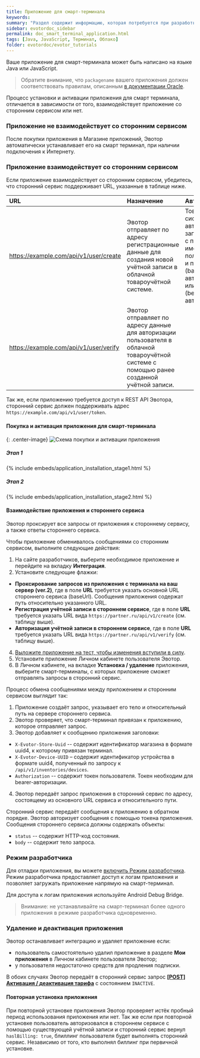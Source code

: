 ```yaml
---
title: Приложение для смарт-терминала
keywords:
summary: "Раздел содержит информацию, которая потребуется при разработке приложения для терминала."
sidebar: evotordoc_sidebar
permalink: doc_smart_terminal_application.html
tags: [Java, JavaScript, Терминал, Облако]
folder: evotordoc/evotor_tutorials
---
```


Ваше приложение для смарт-терминала может быть написано на языке Java или JavaScript.

> Обратите внимание, что `packagename` вашего приложения должен соответствовать правилам, описанным [в документации Oracle](https://docs.oracle.com/javase/tutorial/java/package/namingpkgs.html).

Процесс установки и активации приложения для смарт терминала, отличается в зависимости от того, взаимодействует приложение со сторонним сервисом или нет.

### Приложение не взаимодействует со сторонним сервисом

После покупки приложения в Магазине приложений, Эвотор автоматически устанавливает его на смарт терминал, при наличии подключения к Интернету.

### Приложение взаимодействует со сторонним сервисом

Если приложение взаимодействует со сторонним сервисом, убедитесь, что сторонний сервис поддерживает URL, указанные в таблице ниже.

|                URL               |                                                                     Назначение                                                                    |                                                                Авторизация                                                                |                                                      Дополнительно                                                     |
|:--------------------------------------|:-------------------------------------------------------------------------------------------------------------------------------------------------|:-----------------------------------------------------------------------------------------------------------------------------------------|:----------------------------------------------------------------------------------------------------------------------|
| https://example.com/api/v1/user/create | Эвотор отправляет по адресу регистрационные данные для создания новой учётной записи в облачной товароучётной системе.                     | Товароучётная система авторизует запрос облака с помощью имени пользователя и пароля (basic-авторизация) или токена (bearer-авторизация). |                                                                                                                        |
| https://example.com/api/v1/user/verify | Эвотор отправляет по адресу данные для авторизации пользователя в облачной товароучётной системе с помощью ранее созданной учётной записи. |                                                                                                                                           |                                                                                                                        |   |

<!-- Если приложение платное, сторонний сервис должен также поддерживать адрес  `https://example.com/api/v1/user/tariff`. На этот адрес Эвотор отправляет идентификатор пользователя Эвотор и идентификатор тарифа в стороннем сервисе. Идентификатор тарифа вы указываете в процессе разработки приложения на сайте https://dev.evotor.ru/, в разделе Тарифы. -->

Так же, если приложению требуется доступ к REST API Эвотора, сторонний сервис должен поддерживать адрес `https://example.com/api/v1/user/token`.

#### Покупка и активация приложения для смарт-терминала

{: .center-image}
![Схема покупки и активации приложения](images/smart_terminal_application_handling.png "Схема покупки и активации приложения")

##### Этап 1

{% include embeds/application_installation_stage1.html %}

##### Этап 2

{% include embeds/application_installation_stage2.html %}

#### Взаимодействие приложения и стороннего сервиса

Эвотор проксирует все запросы от приложения к стороннему сервису, а также ответы стороннего сервиса.

Чтобы приложение обменивалось сообщениями со сторонним сервисом, выполните следующие действия:
1. На сайте разработчиков, выберите необходимое приложение и перейдите на вкладку **Интеграция**.
3. Установите следующие флажки:
  * **Проксирование запросов из приложения с терминала на ваш сервер (ver.2)**, где в поле **URL** требуется указать основной URL стороннего сервиса (baseUrl). Сообщения приложения содержат путь относительно указанного URL.
  * **Регистрация учётной записи в стороннем сервисе**, где в поле **URL** требуется указать URL вида `https://partner.ru/api/v1/create` (см. таблицу выше).
  * **Авторизация учётной записи в стороннем сервисе**, где в поле **URL** требуется указать URL вида `https://partner.ru/api/v1/verify` (см. таблицу выше).
4. [Выложите приложение на тест, чтобы изменения вступили в силу](doc_application_test.html).
5. Установите приложение Личном кабинете пользователя Эвотор.
6. В Личном кабинете, на вкладке **Установка / удаление** приложения, выберите смарт-терминалы, с которых приложение сможет отправлять запросы в сторонний сервис.

Процесс обмена сообщениями между приложением и сторонним сервисом выглядит так:

1. Приложение создаёт запрос, указывает его тело и относительный путь на сервере стороннего сервиса.
2. Эвотор проверяет, что смарт-терминал привязан к приложению, которое отправляет запрос.
3. Эвотор добавляет к сообщению приложения заголовки:
  * `X-Evotor-Store-Uuid` -- содержит идентификатор магазина в формате uuid4, к которому привязан терминал.
  * `X-Evotor-Device-UUID` – содержит идентификатор устройства в формате uuid4, полученный по запросу к `/api/v1/inventories/devices`.
  * `Authorization` -- содержит токен пользователя. Токен необходим для bearer-авторизации.
4. Эвотор передаёт запрос приложения в сторонний сервис по адресу, состоящему из основного URL сервиса и относительного пути.

Сторонний сервис передаёт сообщения к приложению в обратном порядке. Эвотор авторизует сообщения с помощью токена приложения. Сообщения стороннего сервиса должны содержать объекты:
  * `status` -- содержит HTTP-код состояния.
  * `body` -- содержит тело запроса.

### Режим разработчика

Для отладки приложения, вы можете [включить Режим разработчика](./doc_developer_mode.html). Режим разработчика предоставляет доступ к логам приложения и позволяет загружать приложение напрямую на смарт-терминал.

Для доступа к логам приложения используйте Android Debug Bridge.

> Внимание: не устанавливайте на смарт-терминал более одного приложения в режиме разработчика одновременно.

### Удаление и деактивация приложения

Эвотор останавливает интеграцию и удаляет приложение если:
* пользователь самостоятельно удалил приложение в разделе **Мои приложения** в Личном кабинете пользователя Эвотор;
* у пользователя недостаточно средств для продления подписки.

В обоих случаях Эвотор передаёт в сторонний сервис запрос [**\[POST\] Активация / деактивация тарифа**](https://goo.gl/V71Guj) с состоянием `INACTIVE`.

#### Повторная установка приложения

При повторной установке приложения Эвотор проверяет истёк пробный период использования приложения или нет. Так же если при повторной установке пользователь авторизовался в стороннем сервисе с помощью существующей учётной записи и сторонний сервис вернул `haslBilling: true`, блиллинг пользователя будет выполнять сторонний сервис. Независимо от того, кто выполнял биллинг при первичной установке.

